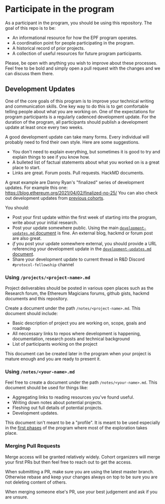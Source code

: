 # Participate in the program

As a participant in the program, you should be using this repository. The goal of this repo is to be:

- An informational resource for how the EPF program operates.
- A coordination point for people participating in the program.
- A historical record of prior projects.
- A collection of useful resources for future program participants.

Please, be open with anything you wish to improve about these processes. Feel free to be bold and simply open a pull request with the changes and we can discuss them there.

## Development Updates

One of the core goals of this program is to improve your technical writing and communication skills. One key way to do this is to get comfortable telling people about what you are working on. One of the expectations for program participants is a regularly cadenced development update. For the duration of the program, all participants should publish a development update at least once every two weeks.

A good development update can take many forms. Every individual will probably need to find their own style. Here are some suggestions.

- You don't need to explain everything, but sometimes it is good to try and explain things to see if you know how.
- A bulleted list of factual statements about what you worked on is a great place to start.
- Links are great. Forum posts. Pull requests. HackMD documents.

A great example are Danny Ryan's "finalized" series of development updates. For example this one: https://blog.ethereum.org/2021/04/02/finalized-no-25/
You can also check out development updates from [previous cohorts](https://github.com/eth-protocol-fellows/cohort-three/blob/master/development-updates.md). 

You should: 

- Post your first update within the first week of starting into the program, write about your initial research. 
- Post your update somewhere public. Using the main [`development-updates.md` document](/development-updates.md) is fine. An external blog, hackmd or forum post are also great.
- *if* you post your update somewhere external, you should provide a URL referencing your development update in the [`development-updates.md` document](/development-updates.md).
- Share your development update to current thread in R&D Discord `#protocol-fellowship` channel 


### Using `/projects/<project-name>.md`

Project deliverables should be posted in various open places such as the Research forum, the Ethereum Magicians forums, github gists, hackmd documents and this repository. 

Create a document under the path `/notes/<project-name>.md`. This document should include: 

- Basic description of project you are working on, scope, goals and roadmap
- All neccessary links to repos where development is happening, documentation, research posts and technical background 
- List of participants working on the project

 This document can be created later in the program when your project is mature enough and you are ready to present it.


### Using `/notes/<your-name>.md`

Feel free to create a document under the path `/notes/<your-name>.md`. This document should be used for things like:

- Aggregating links to reading resources you've found useful.
- Writing down notes about potential projects.
- Fleshing out full details of potential projects.
- Development updates.

This document isn't meant to be a "profile". It is meant to be used especially in the [first phases](/program-guide/program-details.md#phase-one) of the program where most of the exploration takes place. 

### Merging Pull Requests

Merge access will be granted relatively widely. Cohort organizers will merge your first PRs but then feel free to reach out to get the access. 

When submitting a PR, make sure you are using the latest master branch. Otherwise rebase and keep your changes always on top to be sure you are not deleting content of others.

When merging someone else's PR, use your best judgement and ask if you are unsure. 

